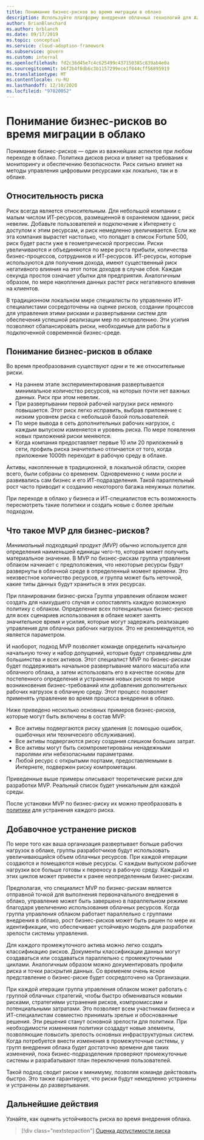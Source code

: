 ```yaml
---
title: Понимание бизнес-рисков во время миграции в облако
description: Используйте платформу внедрения облачных технологий для Azure, чтобы изучить процессы управления рисками, которые помогут оценить, оценить, сбалансировать и устранить риски миграции.
author: BrianBlanchard
ms.author: brblanch
ms.date: 09/17/2019
ms.topic: conceptual
ms.service: cloud-adoption-framework
ms.subservice: govern
ms.custom: internal
ms.openlocfilehash: fd2c36d45e7c4c625499c437150385c839ab4e0a
ms.sourcegitcommit: b6f2b4f8db6c3b1157299ece1f044cff56895919
ms.translationtype: MT
ms.contentlocale: ru-RU
ms.lasthandoff: 12/10/2020
ms.locfileid: "97020052"
---
```

# <a name="understand-business-risk-during-cloud-migration"></a>Понимание бизнес-рисков во время миграции в облако

Понимание бизнес-рисков — один из важнейших аспектов при любом переходе в облако. Политика дисков риска и влияет на требования к мониторингу и обеспечению безопасности. Риск сильно влияет на методы управления цифровыми ресурсами как локально, так и в облаке.

## <a name="relativity-of-risk"></a>Относительность риска

Риск всегда является относительным. Для небольшой компании с малым числом ИТ-ресурсов, размещенной в охраняемом здании, риск невелик. Добавьте пользователей и подключение к Интернету с доступом к этим ресурсам, и риск немедленно увеличивается. Если же эта компания вырастет настолько, что попадет в список Fortune 500, риск будет расти уже в геометрической прогрессии. Риски увеличиваются и объединяются по мере роста прибыли, количества бизнес-процессов, сотрудников и ИТ-ресурсов. ИТ-ресурсы, которые используются для получения дохода, имеют существенный риск негативного влияния на этот поток доходов в случае сбоя. Каждая секунда простоя означает убытки для предприятия. Аналогичным образом, по мере накопления данных растет риск негативного влияния на клиентов.

В традиционном локальном мире специалисты по управлению ИТ-специалистами сосредоточены на оценке рисков, создании процессов для управления этими рисками и развертывании систем для обеспечения успешной реализации мер по исправлению. Эти усилия позволяют сбалансировать риски, необходимые для работы в подключенной современной бизнес-среде.

## <a name="understand-business-risks-in-the-cloud"></a>Понимание бизнес-рисков в облаке

Во время преобразования существуют одни и те же относительные риски.

- На раннем этапе экспериментирования развертывается минимальное количество ресурсов, на которых почти нет важных данных. Риск при этом невелик.
- При развертывании первой рабочей нагрузки риск немного повышается. Этот риск легко исправить, выбрав приложение с низким уровнем риска с небольшой базой пользователей.
- По мере вывода в сеть дополнительных рабочих нагрузок, с каждым выпуском изменяется и уровень риска. По мере появления новых приложений риски меняются.
- Когда компания предоставляет первые 10 или 20 приложений в сети, профиль риска значительно отличается от того, когда приложение 1000th переходит в рабочую среду в облаке.

Активы, накопленные в традиционной, в локальной области, скорее всего, были собраны со временем. Одновременно с ними росли и развивались сам бизнес и его ИТ-подразделения. Такой параллельный рост часто приводит к созданию некоторого багажа ненужных политик.

При переходе в облако у бизнеса и ИТ-специалистов есть возможность пересмотреть такие политики и создать новые с более зрелым подходом.

## <a name="what-is-a-business-risk-mvp"></a>Что такое MVP для бизнес-рисков?

*Минимальный подходящий продукт (MVP)* обычно используется для определения наименьшей единицы чего-то, которая может получить материальное значение. В MVP по бизнес-рискам группа управления облаком начинает с предположения, что некоторые ресурсы будут развернуты в облачной среде в определенный момент времени. Это неизвестное количество ресурсов, и группа может быть неточной, какие типы данных будут храниться в этих ресурсах.

При планировании бизнес-риска Группа управления облаком может создать для наихудшего случая и сопоставлять каждую возможную политику с облаком. Определение всех потенциальных бизнес-рисков для всех сценариев использования в облаке может занять значительное время и усилия, которые могут задержать реализацию управления для облачных рабочих нагрузок. Это не рекомендуется, но является параметром.

И наоборот, подход MVP позволяет команде определить начальную начальную точку и набор допущений, которые будут справедливы для большинства и всех активов. Этот специалист MVP по бизнес-рискам будет поддерживать начальное развертывание малого масштаба или облачного облака, а затем использовать его в качестве основы для постепенного определения и устранения новых рисков по мере возникновения бизнес-требований или добавления дополнительных рабочих нагрузок в облачную среду. Этот процесс позволяет применять управление во время процесса внедрения в облако.

Ниже приведено несколько основных примеров бизнес-рисков, которые могут быть включены в состав MVP:

- Все активы подвергаются риску удаления (с помощью ошибок, ошибочных или технического обслуживания).
- Все активы подвергаются риску создания слишком больших затрат.
- Все активы могут быть скомпрометированы ненадежными паролями или небезопасными параметрами.
- Любой ресурс с открытыми портами, предоставляемыми в Интернете, подвержен риску компрометации.

Приведенные выше примеры описывают теоретические риски для разработки MVP. Реальный список будет уникальным для каждой среды.

После установки MVP по бизнес-риску их можно преобразовать в [политики](./index.md) для устранения каждого риска.

## <a name="incremental-risk-mitigation"></a>Добавочное устранение рисков

По мере того как ваша организация развертывает больше рабочих нагрузок в облаке, группы разработчиков будут использовать увеличивающийся объем облачных ресурсов. При каждой итерации создаются и помещаются новые ресурсы. С каждым выпуском рабочие нагрузки все больше готовы к переносу в рабочую среду. Каждый из этих циклов может привести к ранее неопределенным бизнес-рискам.

Предполагая, что специалист MVP по бизнес-рискам является отправной точкой для выполнения первоначального внедрения в облако, управление может быть завершено в параллельном режиме благодаря увеличению использования облачных ресурсов. Когда группа управления облаком работает параллельно с группами внедрения в облако, рост бизнес-рисков может быть решен по мере их идентификации, что обеспечивает устойчивую модель для разработки зрелости системы управления.

Для каждого промежуточного актива можно легко создать классификацию рисков. Документы классификации данных могут создаваться или создаваться параллельно с промежуточными циклами. Аналогичным образом можно документировать профили риска и точки раскрытия данных. Со временем очень ясное представление о бизнес-риске будет сосредоточено на Организации.

При каждой итерации группа управления облаком может работать с группой облачных стратегий, чтобы быстро обмениваться новыми рисками, стратегиями устранения рисков, компромиссами и потенциальными затратами. Это позволяет всем участникам бизнеса и ИТ-специалистам совместно принимать зрелые и обоснованные решения. Эти решения станут основной зрелости для политики. При необходимости изменения политики создадут новые элементы, позволяющие повысить зрелость основных инфраструктурных систем. Когда потребуется внести изменения в промежуточные системы, у групп внедрения облака будет достаточно времени для таких изменений, пока бизнес-подразделения проверяют промежуточные системы и разрабатывают план переключения пользователей.

Такой подход сводит риски к минимуму, позволяя команде действовать быстро. Это также гарантирует, что риски будут немедленно устранены и устранены до развертывания.

## <a name="next-steps"></a>Дальнейшие действия

Узнайте, как оценить устойчивость риска во время внедрения облака.

> [!div class="nextstepaction"]
> [Оценка допустимости риска](./risk-tolerance.md)
